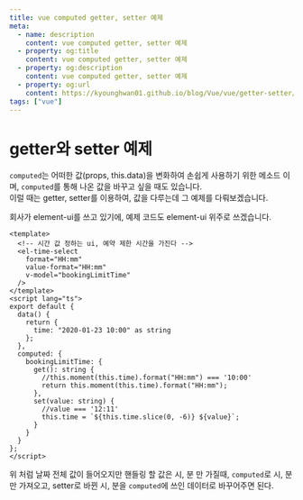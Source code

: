 ```yaml
---
title: vue computed getter, setter 예제
meta:
  - name: description
    content: vue computed getter, setter 예제
  - property: og:title
    content: vue computed getter, setter 예제
  - property: og:description
    content: vue computed getter, setter 예제
  - property: og:url
    content: https://kyounghwan01.github.io/blog/Vue/vue/getter-setter/
tags: ["vue"]
---
```


# getter와 setter 예제

`computed`는 어떠한 값(props, this.data)을 변화하여 손쉽게 사용하기 위한 메소드 이며, `computed`를 통해 나온 값을 바꾸고 싶을 때도 있습니다.<br>
이럴 때는 getter, setter를 이용하여, 값을 다루는데 그 예제를 다뤄보겠습니다.

회사가 element-ui를 쓰고 있기에, 예제 코드도 element-ui 위주로 쓰겠습니다.

```vue
<template>
  <!-- 시간 값 정하는 ui, 예약 제한 시간을 가진다 -->
  <el-time-select
    format="HH:mm"
    value-format="HH:mm"
    v-model="bookingLimitTime"
  />
</template>
<script lang="ts">
export default {
  data() {
    return {
      time: "2020-01-23 10:00" as string
    };
  },
  computed: {
    bookingLimitTime: {
      get(): string {
        //this.moment(this.time).format("HH:mm") === '10:00'
        return this.moment(this.time).format("HH:mm");
      },
      set(value: string) {
        //value === '12:11'
        this.time = `${this.time.slice(0, -6)} ${value}`;
      }
    }
  }
};
</script>
```

위 처럼 날짜 전체 값이 들어오지만 핸들링 할 값은 시, 분 만 가질때, `computed`로 시, 분만 가져오고, setter로 바뀐 시, 분을 `computed`에 쓰인 데이터로 바꾸어주면 된다.

<TagLinks />

<Comment />
